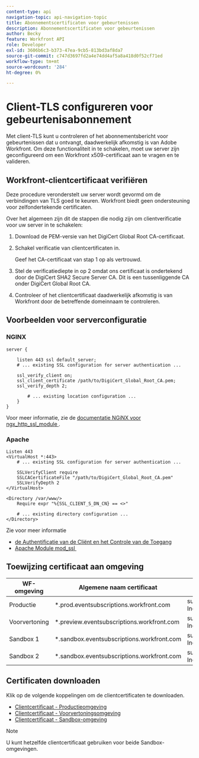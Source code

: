 ```yaml
---
content-type: api
navigation-topic: api-navigation-topic
title: Abonnementscertificaten voor gebeurtenissen
description: Abonnementscertificaten voor gebeurtenissen
author: Becky
feature: Workfront API
role: Developer
exl-id: 3606b6c3-b373-47ea-9cb5-813bd3af8da7
source-git-commit: c747d3697fd2a4e74dd4af5a8a418d0f52cf71ed
workflow-type: tm+mt
source-wordcount: '284'
ht-degree: 0%

---
```


# Client-TLS configureren voor gebeurtenisabonnement

<!--Configuring Client TLS for Event Subscription
Steps to Verify Workfront's Client Certificate
Examples for Server configuration
NGINX
Apache
Certificate to Environment Mapping
Certificates
Production
Preview
Sandbox 1
Sandbox 2
-->

Met client-TLS kunt u controleren of het abonnementsbericht voor gebeurtenissen dat u ontvangt, daadwerkelijk afkomstig is van Adobe Workfront. Om deze functionaliteit in te schakelen, moet uw server zijn geconfigureerd om een Workfront x509-certificaat aan te vragen en te valideren.


## Workfront-clientcertificaat verifiëren

Deze procedure veronderstelt uw server wordt gevormd om de verbindingen van TLS goed te keuren. Workfront biedt geen ondersteuning voor zelfondertekende certificaten.

Over het algemeen zijn dit de stappen die nodig zijn om clientverificatie voor uw server in te schakelen:

1. Download de PEM-versie van het DigiCert Global Root CA-certificaat.
1. Schakel verificatie van clientcertificaten in.

   Geef het CA-certificaat van stap 1 op als vertrouwd.

1. Stel de verificatiediepte in op 2 omdat ons certificaat is ondertekend door de DigiCert SHA2 Secure Server CA. Dit is een tussenliggende CA onder DigiCert Global Root CA.
1. Controleer of het clientcertificaat daadwerkelijk afkomstig is van Workfront door de betreffende domeinnaam te controleren.

## Voorbeelden voor serverconfiguratie

### NGINX

```
server {

    listen 443 ssl default_server;
    # ... existing SSL configuration for server authentication ...

    ssl_verify_client on;
    ssl_client_certificate /path/to/DigiCert_Global_Root_CA.pem;
    ssl_verify_depth 2;

        # ... existing location configuration ...
    }
}
```

Voor meer informatie, zie de [ documentatie NGiNX voor ngx_http_ssl_module ](https://nginx.org/en/docs/http/ngx_http_ssl_module.html).

### Apache

```
Listen 443
<VirtualHost *:443>
    # ... existing SSL configuration for server authentication ...

    SSLVerifyClient require
    SSLCACertificateFile "/path/to/DigiCert_Global_Root_CA.pem"
    SSLVerifyDepth 2
</VirtualHost>

<Directory /var/www/>
    Require expr "%{SSL_CLIENT_S_DN_CN} == <>"

    # ... existing directory configuration ...
</Directory>
```

Zie voor meer informatie

* [ de Authentificatie van de Cliënt en het Controle van de Toegang ](https://httpd.apache.org/docs/2.4/ssl/ssl_howto.html#accesscontrol)
* [ Apache Module mod_ssl ](https://httpd.apache.org/docs/2.4/mod/mod_ssl.html)
 

## Toewijzing certificaat aan omgeving

| WF-omgeving | Algemene naam certificaat | Certificaatonderwerp (DN) |
| -- | -- | -- |
| Productie | *.prod.eventsubscriptions.workfront.com | subject= /C=US/ST=Utah/L=Lehi/O=Workfront, Inc./CN=*.prod.eventsubscriptions.workfront.com |
| Voorvertoning | *.preview.eventsubscriptions.workfront.com | subject= /C=US/ST=Utah/L=Lehi/O=Workfront, Inc./CN=*.preview.eventsubscriptions.workfront.com |
| Sandbox 1 | *.sandbox.eventsubscriptions.workfront.com | subject= /C=US/ST=Utah/L=Lehi/O=Workfront, Inc./CN=*.sandbox.eventsubscriptions.workfront.com |
| Sandbox 2 | *.sandbox.eventsubscriptions.workfront.com | subject= /C=US/ST=Utah/L=Lehi/O=Workfront, Inc./CN=*.sandbox.eventsubscriptions.workfront.com |

## Certificaten downloaden

Klik op de volgende koppelingen om de clientcertificaten te downloaden.

* [Clientcertificaat - Productieomgeving](assets/prod-environment-nov-2024.crt)
* [Clientcertificaat - Voorvertoningsomgeving](assets/preview-environment-nov-2024.crt)
* [Clientcertificaat - Sandbox-omgeving](assets/sandbox-environment-nov-2024.crt)

>[!NOTE]
>
>U kunt hetzelfde clientcertificaat gebruiken voor beide Sandbox-omgevingen.

